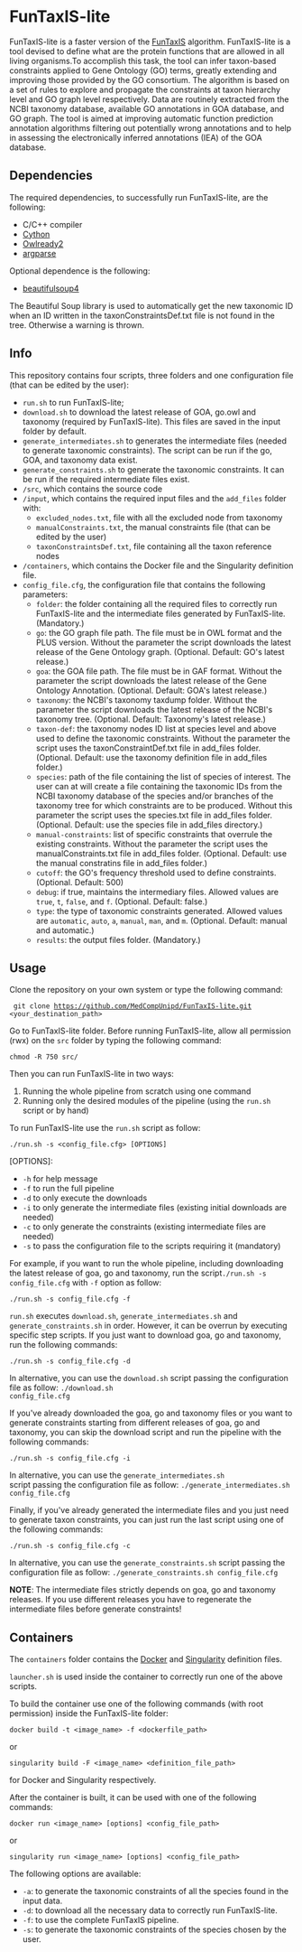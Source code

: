 # FunTaxIS-lite
FunTaxIS-lite is a faster version of the [FunTaxIS](https://www.nature.com/articles/srep31971) algorithm. FunTaxIS-lite is a tool devised to define what are the protein functions that are allowed in all living organisms.To accomplish this task, the tool can infer taxon-based constraints applied to Gene Ontology (GO) terms, greatly extending and improving those provided by the GO consortium. The algorithm is based on a set of rules to explore and propagate the constraints at taxon hierarchy level and GO graph level respectively. Data are routinely extracted from the NCBI taxonomy database, available GO annotations in GOA database, and GO graph. The tool is aimed at improving automatic function prediction annotation algorithms filtering out potentially wrong annotations and to help in assessing the electronically inferred annotations (IEA) of the GOA database.
## Dependencies
The required dependencies, to successfully run FunTaxIS-lite, are the following:

* C/C++ compiler
* [Cython](https://pypi.org/project/Cython/)
* [Owlready2](https://pypi.org/project/Owlready2/)
* [argparse](https://pypi.org/project/argparse/)



Optional dependence is the following:

 * [beautifulsoup4](https://pypi.org/project/beautifulsoup4/)

The Beautiful Soup library is used to automatically get the new taxonomic ID when an ID written in the taxonConstraintsDef.txt file is not found in the tree. Otherwise a warning is thrown.

## Info
This repository contains four scripts, three folders and one configuration file (that can be edited by the user):

- `run.sh` to run FunTaxIS-lite;
- `download.sh` to download the latest release of GOA, go.owl and taxonomy (required by FunTaxIS-lite). This files are saved in the input folder by default.
- `generate_intermediates.sh` to generates the intermediate files (needed to generate taxonomic constraints). The script can be run if the go, GOA, and taxonomy data exist.
- `generate_constraints.sh` to generate the taxonomic constraints. It can be run if the required intermediate files exist.
- `/src`, which contains the source code
- `/input`, which contains the required input files and the `add_files` folder with:
    - `excluded_nodes.txt`,  file with all the excluded node from taxonomy
    - `manualConstraints.txt`, the manual constraints file (that can be edited by the user)
    - `taxonConstraintsDef.txt`, file containing all the taxon reference nodes
- `/containers`, which contains the Docker file and the Singularity definition file.
- `config_file.cfg`, the configuration file that contains the following parameters:
    - `folder`: the folder containing all the required files to correctly run FunTaxIS-lite and the intermediate files generated by FunTaxIS-lite. (Mandatory.)
    - `go`: the GO graph file path. The file must be in OWL format and the PLUS version. Without the parameter the script downloads the latest release of the Gene Ontology graph. (Optional. Default: GO's latest release.)
    - `goa`: the GOA file path. The file must be in GAF format. Without the parameter the script downloads the latest release of the Gene Ontology Annotation. (Optional. Default: GOA's latest release.)
    - `taxonomy`: the NCBI's taxonomy taxdump folder. Without the parameter the script downloads the latest release of the NCBI's taxonomy tree. (Optional. Default: Taxonomy's latest release.)
    - `taxon-def`: the taxonomy nodes ID list at species level and above used to define the taxonomic constraints. Without the parameter the script uses the taxonConstraintDef.txt file in add_files folder. (Optional. Default: use the taxonomy definition file in add_files folder.)
    - `species`: path of the file containing the list of species of interest. The user can at will create a file containing the taxonomic IDs from the NCBI taxonomy database of the species and/or branches of the taxonomy tree for which constraints are to be produced. Without this parameter the script uses the species.txt file in add_files folder. (Optional. Default: use the species file in add_files directory.)
    - `manual-constraints`: list of specific constraints that overrule the existing constraints. Without the parameter the script uses the manualConstraints.txt file in add_files folder. (Optional. Default: use the manual constratins file in add_files folder.)
    - `cutoff`: the GO's frequency threshold used to define constraints. (Optional. Default: 500)
    - `debug`: if true, maintains the intermediary files. Allowed values are `true`, `t`, `false`, and `f`. (Optional. Default: false.)
    - `type`: the type of taxonomic constraints generated. Allowed values are `automatic`, `auto`, `a`, `manual`, `man`, and `m`. (Optional. Default: manual and automatic.)
    - `results`: the output files folder. (Mandatory.)

## Usage
Clone the repository on your own system or type the following command:

<code> git clone https://github.com/MedCompUnipd/FunTaxIS-lite.git <your_destination_path></code>

Go to FunTaxIS-lite folder. Before running FunTaxIS-lite, allow all permission (rwx) on the <code>src</code> folder by typing the following command:

<code>chmod -R 750 src/ </code>
   
Then you can run FunTaxIS-lite in two ways:

1.  Running the whole pipeline from scratch using one command
2.  Running only the desired modules of the pipeline (using the `run.sh` script or by hand)

To run FunTaxIS-lite use the `run.sh` script as follow:

    ./run.sh -s <config_file.cfg> [OPTIONS]

[OPTIONS]:

- `-h` for help message
- `-f` to run the full pipeline
- `-d` to only execute the downloads
- `-i` to only generate the intermediate files (existing initial downloads are needed)
- `-c` to only generate the constraints (existing intermediate files are needed)
- `-s` to pass the configuration file to the scripts requiring it (mandatory)

For example, if you want to run the whole pipeline, including downloading the latest release of goa, go and taxonomy, run the script<code>./run.sh -s config_file.cfg</code> with <code>-f</code> option as follow:

    ./run.sh -s config_file.cfg -f

`run.sh` executes `download.sh`, `generate_intermediates.sh` and `generate_constraints.sh` in order. 
However, it can be overrun by executing specific step scripts. If you just want to download goa, go and taxonomy, run the following commands:

    ./run.sh -s config_file.cfg -d  
    
In alternative, you can use the <code>download.sh</code> script passing the configuration file as follow:
    <code>./download.sh config_file.cfg </code>

If you've already downloaded the goa, go and taxonomy files or you want to generate constraints starting from different releases of goa, go and taxonomy, you can skip the download script and run the pipeline with  the following commands:

    ./run.sh -s config_file.cfg -i

    
In alternative, you can use the <code>generate_intermediates.sh </code> script passing the configuration file as follow: <code>./generate_intermediates.sh config_file.cfg</code>

Finally, if you've already generated the intermediate files and you just need to generate taxon constraints, you can just run the last script using one of the following commands:
    
    ./run.sh -s config_file.cfg -c
    

In alternative, you can use the <code>generate_constraints.sh</code> script passing the configuration file as follow: <code>./generate_constraints.sh config_file.cfg </code>

<b>NOTE</b>: The intermediate files strictly depends on goa, go and taxonomy releases. If you use different releases you have to regenerate the intermediate files before generate constraints!

## Containers

The `containers` folder contains the [Docker](https://www.docker.com/) and [Singularity](https://sylabs.io/singularity/) definition files.

`launcher.sh` is used inside the container to correctly run one of the above scripts.

To build the container use one of the following commands (with root permission) inside the FunTaxIS-lite folder:

    docker build -t <image_name> -f <dockerfile_path>

or

    singularity build -F <image_name> <definition_file_path>

for Docker and Singularity respectively.

After the container is built, it can be used with one of the following commands:

    docker run <image_name> [options] <config_file_path>

or

    singularity run <image_name> [options] <config_file_path>

The following options are available:
* `-a`: to generate the taxonomic constraints of all the species found in the input data.
* `-d`: to download all the necessary data to correctly run FunTaxIS-lite.
* `-f`: to use the complete FunTaxIS pipeline.
* `-s`: to generate the taxonomic constraints of the species chosen by the user.
